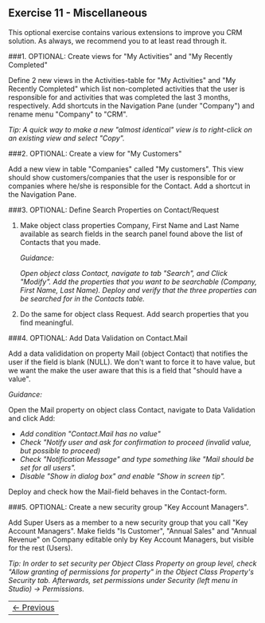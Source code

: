 ## Exercise 11 - Miscellaneous

This optional exercise contains various extensions to improve you CRM solution. As always, we recommend you to at least read through it.

###1. OPTIONAL: Create views for "My Activities" and "My Recently Completed"

Define 2 new views in the Activities-table for "My Activities" and "My Recently Completed" which list non-completed activities that the user is responsible for and activities that was completed the last 3 months, respectively. Add shortcuts in the Navigation Pane (under "Company") and rename menu "Company" to "CRM".

*Tip: A quick way to make a new "almost identical" view is to right-click on an existing view and select "Copy".*

###2. OPTIONAL: Create a view for "My Customers"

Add a new view in table "Companies" called "My customers". This view should show customers/companies that the user is responsible for or companies where he/she is responsible for the Contact. Add a shortcut in the Navigation Pane.

###3. OPTIONAL: Define Search Properties on Contact/Request

1. Make object class properties Company, First Name and Last Name available as search fields in the search panel found above the list of Contacts that you made.

   *Guidance:*

   *Open object class Contact, navigate to tab "Search", and Click "Modify". Add the properties that you want to be searchable (Company, First Name, Last Name). Deploy and verify that the three properties can be searched for in the Contacts table.*

2. Do the same for object class Request. Add search properties that you find meaningful.

###4. OPTIONAL: Add Data Validation on Contact.Mail

Add a data valididation on property Mail (object Contact) that notifies the user if the field is blank (NULL). We don't want to force it to have value, but we want the make the user aware that this is a field that "should have a value".

*Guidance:*

Open the Mail property on object class Contact, navigate to Data Validation and click Add:
* _Add condition "Contact.Mail has no value"_
* _Check "Notify user and ask for confirmation to proceed (invalid value, but possible to proceed)_
* _Check "Notification Message" and type something like "Mail should be set for all users"._
* _Disable "Show in dialog box" and enable "Show in screen tip"._

Deploy and check how the Mail-field behaves in the Contact-form.

###5. OPTIONAL: Create a new security group "Key Account Managers".

Add Super Users as a member to a new security group that you call "Key Account Managers". Make fields "Is Customer", "Annual Sales" and "Annual Revenue" on Company editable only by Key Account Managers, but visible for the rest (Users).

*Tip: In order to set security per Object Class Property on group level, check "Allow granting of permissions for property" in the Object Class Property's Security tab. Afterwards, set permissions under Security (left menu in Studio) -> Permissions.*



<table>
   <tr><td><a href="exercise-15.md"><- Previous</a></td></tr>
</table>
